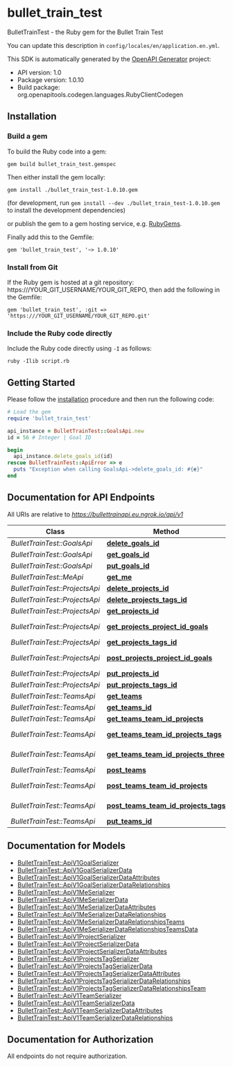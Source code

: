 # bullet_train_test

BulletTrainTest - the Ruby gem for the Bullet Train Test

You can update this description in `config/locales/en/application.en.yml`.

This SDK is automatically generated by the [OpenAPI Generator](https://openapi-generator.tech) project:

- API version: 1.0
- Package version: 1.0.10
- Build package: org.openapitools.codegen.languages.RubyClientCodegen

## Installation

### Build a gem

To build the Ruby code into a gem:

```shell
gem build bullet_train_test.gemspec
```

Then either install the gem locally:

```shell
gem install ./bullet_train_test-1.0.10.gem
```

(for development, run `gem install --dev ./bullet_train_test-1.0.10.gem` to install the development dependencies)

or publish the gem to a gem hosting service, e.g. [RubyGems](https://rubygems.org/).

Finally add this to the Gemfile:

    gem 'bullet_train_test', '~> 1.0.10'

### Install from Git

If the Ruby gem is hosted at a git repository: https:///YOUR_GIT_USERNAME/YOUR_GIT_REPO, then add the following in the Gemfile:

    gem 'bullet_train_test', :git => 'https:///YOUR_GIT_USERNAME/YOUR_GIT_REPO.git'

### Include the Ruby code directly

Include the Ruby code directly using `-I` as follows:

```shell
ruby -Ilib script.rb
```

## Getting Started

Please follow the [installation](#installation) procedure and then run the following code:

```ruby
# Load the gem
require 'bullet_train_test'

api_instance = BulletTrainTest::GoalsApi.new
id = 56 # Integer | Goal ID

begin
  api_instance.delete_goals_id(id)
rescue BulletTrainTest::ApiError => e
  puts "Exception when calling GoalsApi->delete_goals_id: #{e}"
end

```

## Documentation for API Endpoints

All URIs are relative to *https://bullettrainapi.eu.ngrok.io/api/v1*

Class | Method | HTTP request | Description
------------ | ------------- | ------------- | -------------
*BulletTrainTest::GoalsApi* | [**delete_goals_id**](docs/GoalsApi.md#delete_goals_id) | **DELETE** /goals/{id} | 
*BulletTrainTest::GoalsApi* | [**get_goals_id**](docs/GoalsApi.md#get_goals_id) | **GET** /goals/{id} | 
*BulletTrainTest::GoalsApi* | [**put_goals_id**](docs/GoalsApi.md#put_goals_id) | **PUT** /goals/{id} | 
*BulletTrainTest::MeApi* | [**get_me**](docs/MeApi.md#get_me) | **GET** /me | 
*BulletTrainTest::ProjectsApi* | [**delete_projects_id**](docs/ProjectsApi.md#delete_projects_id) | **DELETE** /projects/{id} | 
*BulletTrainTest::ProjectsApi* | [**delete_projects_tags_id**](docs/ProjectsApi.md#delete_projects_tags_id) | **DELETE** /projects/tags/{id} | 
*BulletTrainTest::ProjectsApi* | [**get_projects_id**](docs/ProjectsApi.md#get_projects_id) | **GET** /projects/{id} | 
*BulletTrainTest::ProjectsApi* | [**get_projects_project_id_goals**](docs/ProjectsApi.md#get_projects_project_id_goals) | **GET** /projects/{project_id}/goals | 
*BulletTrainTest::ProjectsApi* | [**get_projects_tags_id**](docs/ProjectsApi.md#get_projects_tags_id) | **GET** /projects/tags/{id} | 
*BulletTrainTest::ProjectsApi* | [**post_projects_project_id_goals**](docs/ProjectsApi.md#post_projects_project_id_goals) | **POST** /projects/{project_id}/goals | 
*BulletTrainTest::ProjectsApi* | [**put_projects_id**](docs/ProjectsApi.md#put_projects_id) | **PUT** /projects/{id} | 
*BulletTrainTest::ProjectsApi* | [**put_projects_tags_id**](docs/ProjectsApi.md#put_projects_tags_id) | **PUT** /projects/tags/{id} | 
*BulletTrainTest::TeamsApi* | [**get_teams**](docs/TeamsApi.md#get_teams) | **GET** /teams | 
*BulletTrainTest::TeamsApi* | [**get_teams_id**](docs/TeamsApi.md#get_teams_id) | **GET** /teams/{id} | 
*BulletTrainTest::TeamsApi* | [**get_teams_team_id_projects**](docs/TeamsApi.md#get_teams_team_id_projects) | **GET** /teams/{team_id}/projects | 
*BulletTrainTest::TeamsApi* | [**get_teams_team_id_projects_tags**](docs/TeamsApi.md#get_teams_team_id_projects_tags) | **GET** /teams/{team_id}/projects/tags | 
*BulletTrainTest::TeamsApi* | [**get_teams_team_id_projects_three**](docs/TeamsApi.md#get_teams_team_id_projects_three) | **GET** /teams/{team_id}/projects/three | 
*BulletTrainTest::TeamsApi* | [**post_teams**](docs/TeamsApi.md#post_teams) | **POST** /teams | 
*BulletTrainTest::TeamsApi* | [**post_teams_team_id_projects**](docs/TeamsApi.md#post_teams_team_id_projects) | **POST** /teams/{team_id}/projects | 
*BulletTrainTest::TeamsApi* | [**post_teams_team_id_projects_tags**](docs/TeamsApi.md#post_teams_team_id_projects_tags) | **POST** /teams/{team_id}/projects/tags | 
*BulletTrainTest::TeamsApi* | [**put_teams_id**](docs/TeamsApi.md#put_teams_id) | **PUT** /teams/{id} | 


## Documentation for Models

 - [BulletTrainTest::ApiV1GoalSerializer](docs/ApiV1GoalSerializer.md)
 - [BulletTrainTest::ApiV1GoalSerializerData](docs/ApiV1GoalSerializerData.md)
 - [BulletTrainTest::ApiV1GoalSerializerDataAttributes](docs/ApiV1GoalSerializerDataAttributes.md)
 - [BulletTrainTest::ApiV1GoalSerializerDataRelationships](docs/ApiV1GoalSerializerDataRelationships.md)
 - [BulletTrainTest::ApiV1MeSerializer](docs/ApiV1MeSerializer.md)
 - [BulletTrainTest::ApiV1MeSerializerData](docs/ApiV1MeSerializerData.md)
 - [BulletTrainTest::ApiV1MeSerializerDataAttributes](docs/ApiV1MeSerializerDataAttributes.md)
 - [BulletTrainTest::ApiV1MeSerializerDataRelationships](docs/ApiV1MeSerializerDataRelationships.md)
 - [BulletTrainTest::ApiV1MeSerializerDataRelationshipsTeams](docs/ApiV1MeSerializerDataRelationshipsTeams.md)
 - [BulletTrainTest::ApiV1MeSerializerDataRelationshipsTeamsData](docs/ApiV1MeSerializerDataRelationshipsTeamsData.md)
 - [BulletTrainTest::ApiV1ProjectSerializer](docs/ApiV1ProjectSerializer.md)
 - [BulletTrainTest::ApiV1ProjectSerializerData](docs/ApiV1ProjectSerializerData.md)
 - [BulletTrainTest::ApiV1ProjectSerializerDataAttributes](docs/ApiV1ProjectSerializerDataAttributes.md)
 - [BulletTrainTest::ApiV1ProjectsTagSerializer](docs/ApiV1ProjectsTagSerializer.md)
 - [BulletTrainTest::ApiV1ProjectsTagSerializerData](docs/ApiV1ProjectsTagSerializerData.md)
 - [BulletTrainTest::ApiV1ProjectsTagSerializerDataAttributes](docs/ApiV1ProjectsTagSerializerDataAttributes.md)
 - [BulletTrainTest::ApiV1ProjectsTagSerializerDataRelationships](docs/ApiV1ProjectsTagSerializerDataRelationships.md)
 - [BulletTrainTest::ApiV1ProjectsTagSerializerDataRelationshipsTeam](docs/ApiV1ProjectsTagSerializerDataRelationshipsTeam.md)
 - [BulletTrainTest::ApiV1TeamSerializer](docs/ApiV1TeamSerializer.md)
 - [BulletTrainTest::ApiV1TeamSerializerData](docs/ApiV1TeamSerializerData.md)
 - [BulletTrainTest::ApiV1TeamSerializerDataAttributes](docs/ApiV1TeamSerializerDataAttributes.md)
 - [BulletTrainTest::ApiV1TeamSerializerDataRelationships](docs/ApiV1TeamSerializerDataRelationships.md)


## Documentation for Authorization

 All endpoints do not require authorization.


